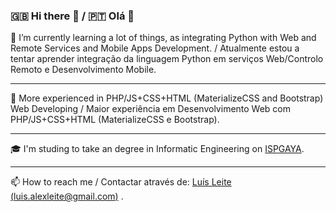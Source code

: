 ### 🇬🇧 Hi there 👋 / 🇵🇹 Olá 👋

🌱 I’m currently learning a lot of things, as integrating Python with Web and Remote Services and Mobile Apps Development. / Atualmente estou a tentar aprender integração da linguagem Python em serviços Web/Controlo Remoto e Desenvolvimento Mobile.

<hr>

📖 More experienced in PHP/JS+CSS+HTML (MaterializeCSS and Bootstrap) Web Developing / Maior experiência em Desenvolvimento Web com PHP/JS+CSS+HTML (MaterializeCSS e Bootstrap). 

<hr>

🎓 I'm studing to take an degree in Informatic Engineering on <a href='https://www.ispgaya.pt'/>ISPGAYA</a>.

<hr>

📫 How to reach me / Contactar através de: [Luís Leite (luis.alexleite@gmail.com)](mailto:luis.alexleite@gmail.com?subject=Contacting%20From%20GitHub) .
